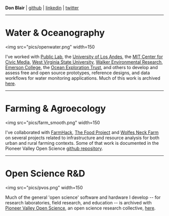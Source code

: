  
**Don Blair** | [github](http://github.com/dwblair) | [linkedin](www.linkedin.com/in/donald-blair-6060145
) | [twitter](http://twitter.com/donwblair)

-----

# Water & Oceanography

<img src="pics/openwater.png" width=150</img>

I've worked with [Public Lab](http://publiclab.org), the [University of Los Andes](http://www.uniandes.edu.co/), the [MIT Center for Civic Media](https://civic.mit.edu/), [West Virginia State University](https://civic.mit.edu/), [Walker Environmental Research](http://walkerenvres.com/), [Emerson College](http://www.emerson.edu), the [Ocean Exploration Trust](http://nautiluslive.org), and others to develop and assess free and open source prototypes, reference designs, and data workflows for water monitoring applications. Much of this work is archived [here](https://github.com/openwaterproject).

-----


# Farming & Agroecology

<img src="pics/farm_smooth.png" width=150</img>

I've collaborated with [FarmHack](http://farmhack.org), [The Food Project](http://thefoodproject.org) and [Wolfes Neck Farm](http://wolfesneckfarm.org/) on several projects related to infrastructure and resource analysis for both urban and rural farming contexts.  Some of that work is documented in the Pioneer Valley Open Science [github repository](https://github.com/p-v-o-s).

-----

# Open Science R&D

<img src="pics/pvos.png" width=150 </img>

Much of the general 'open science' software and hardware I develop -- for research laboratories, field research, and education --  is archived with [Pioneer Valley Open Science](http://pvos.org), an open science research collective, [here](https://github.com/p-v-o-s/). 


